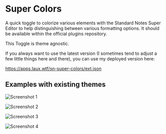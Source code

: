 # Super Colors

A quick toggle to colorize various elements with the Standard Notes Super Editor to help distinguishing between various formatting options. It should be available within the official plugins repository.

This Toggle is theme agnostic.

If you always want to use the latest version (I sometimes tend to adjust a few little things here and there), you can use my deployed version here:

https://apps.laux.wtf/sn-super-colors/ext.json

## Examples with existing themes

![Screenshot 1](https://raw.githubusercontent.com/marcolaux/sn-super-colors/main/screen1.jpg "Screenshot 1")

![Screenshot 2](https://raw.githubusercontent.com/marcolaux/sn-super-colors/main/screen2.jpg "Screenshot 2")

![Screenshot 3](https://raw.githubusercontent.com/marcolaux/sn-super-colors/main/screen3.jpg "Screenshot 3")

![Screenshot 4](https://raw.githubusercontent.com/marcolaux/sn-super-colors/main/screen4.jpg "Screenshot 4")
